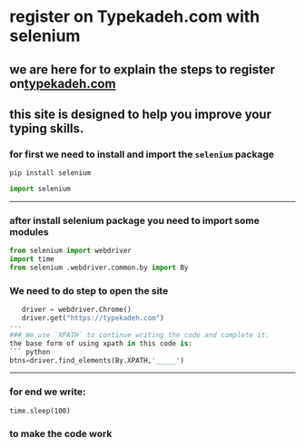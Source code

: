 # register on Typekadeh.com with selenium
## we are here for to explain the steps to register on[typekadeh.com](https://typekadeh.com)
## this site is designed to help you improve your typing skills.
### for first we need to install and import the `selenium` package
``` 
pip install selenium
```
``` python
import selenium
``` 
---
### after install selenium package you need to import some modules
``` python
from selenium import webdriver
import time
from selenium .webdriver.common.by import By
```
### We need to do step to open the site
 ``` python
    driver = webdriver.Chrome()
    driver.get("https://typekadeh.com")
---
### We use `XPATH` to continue writing the code and complete it.
the base form of using xpath in this code is:
``` python 
btns=driver.find_elements(By.XPATH,'_____')
```
---
### for end we write:
    time.sleep(100)
###  to make the code work